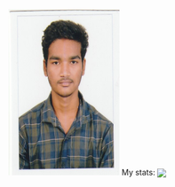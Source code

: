 <img src="https://github.com/Esakkinathan/esakkinathan/blob/main/image.jpeg" width=200 height=300>
My stats:
<img align="center" height="170" src="https://github-readme-stats-sigma-five.vercel.app/api/top-langs/?username=esakkinathan&layout=compact&langs_count=16&theme=dracula"/>

